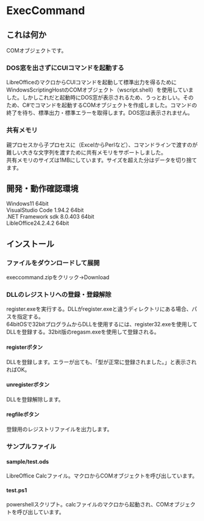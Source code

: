 # ExecCommand

## これは何か
COMオブジェクトです。  
### **DOS窓を出さずにCUIコマンドを起動する**  
LibreOfficeのマクロからCUIコマンドを起動して標準出力を得るためにWindowsScriptingHostのCOMオブジェクト（wscript.shell）を使用していました。しかしこれだと起動時にDOS窓が表示されるため、うっとおしい。そのため、C#でコマンドを起動するCOMオブジェクトを作成しました。コマンドの終了を待ち、標準出力・標準エラーを取得します。DOS窓は表示されません。

### **共有メモリ**
親プロセスから子プロセスに（ExcelからPerlなど）、コマンドラインで渡すのが難しい大きな文字列を渡すために共有メモリをサポートしました。  
共有メモリのサイズは1MBにしています。サイズを超えた分はデータを切り捨てます。

## 開発・動作確認環境
Windows11 64bit  
VisualStudio Code 1.94.2 64bit  
.NET Framework sdk 8.0.403 64bit   
LibleOffice24.2.4.2 64bit  

## インストール
### **ファイルをダウンロードして展開**
execcommand.zipをクリック→Download

### **DLLのレジストリへの登録・登録解除**
register.exeを実行する。DLLがregister.exeと違うディレクトリにある場合、パスを指定する。  
64bitOSで32bitプログラムからDLLを使用するには、register32.exeを使用してDLLを登録する。32bit版のregasm.exeを使用して登録される。
#### **registerボタン**
DLLを登録します。エラーが出ても、「型が正常に登録されました。」と表示されればOK。  
#### **unregisterボタン**
DLLを登録解除します。
#### **regfileボタン**
登録用のレジストリファイルを出力します。

### サンプルファイル
#### **sample/test.ods**
LibreOffice Calcファイル。マクロからCOMオブジェクトを呼び出しています。  

#### **test.ps1**
powershellスクリプト。calcファイルのマクロから起動され、COMオブジェクトを呼び出しています。

